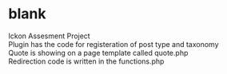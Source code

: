 # blank
Ickon Assesment Project
<br>Plugin has the code for registeration of post type and taxonomy<br>
Quote is showing on a page template called quote.php<br>
Redirection code is written in the functions.php<br>

